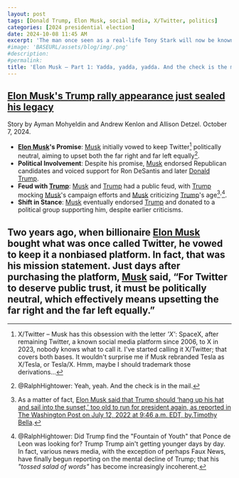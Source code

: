 ```yaml
---
layout: post
tags: [Donald Trump, Elon Musk, social media, X/Twitter, politics]
categories: [2024 presidential election]
date: 2024-10-08 11:45 AM
excerpt: 'The man once seen as a real-life Tony Stark will now be known as the man who traded in his reputation and self-professed principles to bend the knee to Trump.'
#image: 'BASEURL/assets/blog/img/.png'
#description:
#permalink:
title: 'Elon Musk – Part 1: Yadda, yadda, yadda. And the check is the mail'
---
```



## [Elon Musk's Trump rally appearance just sealed his legacy](https://www.msnbc.com/top-stories/latest/elon-musk-donald-trump-butler-rally-endorsement-rcna174314)

Story by Ayman Mohyeldin and Andrew Kenlon and Allison Detzel. October 7, 2024.

- **[Elon Musk](https://x.com/elonmusk)'s Promise**: [Musk](https://x.com/elonmusk) initially vowed to keep Twitter[^11] politically neutral, aiming to upset both the far right and far left equally[^12].
- **Political Involvement**: Despite his promise, [Musk](https://x.com/elonmusk) endorsed Republican candidates and voiced support for Ron DeSantis and later [Donald Trump](https://x.com/realdonaldtrump).
- **Feud with [Trump](https://x.com/realdonaldtrump)**: [Musk](https://x.com/elonmusk) and [Trump](https://x.com/realdonaldtrump) had a public feud, with [Trump](https://x.com/realdonaldtrump) mocking [Musk](https://x.com/elonmusk)'s campaign efforts and [Musk](https://x.com/elonmusk) criticizing [Trump](https://x.com/realdonaldtrump)'s age[^13]<sup>,</sup>[^14].
- **Shift in Stance**: [Musk](https://x.com/elonmusk) eventually endorsed [Trump](https://x.com/realdonaldtrump) and donated to a political group supporting him, despite earlier criticisms.

Two years ago, when billionaire [Elon Musk](https://x.com/elonmusk) bought what was once called Twitter, he vowed to keep it a nonbiased platform. In fact, that was his mission statement. Just days after purchasing the platform, [Musk](https://x.com/elonmusk) said, “For Twitter to deserve public trust, it must be politically neutral, which effectively means upsetting the far right and the far left equally.”
- 
[^11]: X/Twitter – Musk has this obsession with the letter *'X'*: SpaceX, after remaining Twitter, a known social media platform since 2006, to X in 2023, nobody knows what to call it. I've started calling it X/Twitter; that covers both bases. It wouldn't surprise me if Musk rebranded Tesla as X/Tesla, or Tesla/X. Hmm, maybe I should trademark those derivations...
[^12]: @RalphHightower: Yeah, yeah. And the check is in the mail[^15].
[^13]: As a matter of fact, [Elon Musk said that Trump should ‘hang up his hat and sail into the sunset,’ too old to run for president again, as reported in The Washington Post on July 12, 2022 at 9:46 a.m. EDT, by.Timothy Bella](https://www.washingtonpost.com/politics/2022/07/12/elon-musk-trump-twitter-president-2024/).
[^14]: @RalphHightower: Did Trump find the "Fountain of Youth" that Ponce de Leon was looking for? Trump Trump ain't getting younger days by day. In fact, various news media, with the exception of perhaps Faux News, have finally begun reporting on the mental decline of Trump; that his *"tossed salad of words"* has become increasingly incoherent.
[^15]: *"The check is in the mail"* is a euphemism that often used in a dismissive or sarcastic context, suggesting that the speaker is avoiding responsibility or is unreliable.
